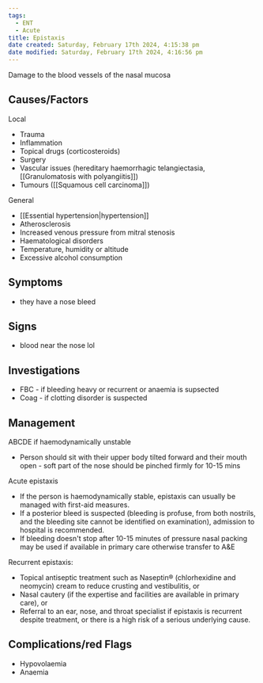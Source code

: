 ```yaml
---
tags:
  - ENT
  - Acute
title: Epistaxis
date created: Saturday, February 17th 2024, 4:15:38 pm
date modified: Saturday, February 17th 2024, 4:16:56 pm
---
```

Damage to the blood vessels of the nasal mucosa

## Causes/Factors

Local 
- Trauma
- Inflammation
- Topical drugs (corticosteroids)
- Surgery
- Vascular issues (hereditary haemorrhagic telangiectasia, [[Granulomatosis with polyangiitis]])
- Tumours ([[Squamous cell carcinoma]])

General
- [[Essential hypertension|hypertension]]
- Atherosclerosis
- Increased venous pressure from mitral stenosis 
- Haematological disorders 
- Temperature, humidity or altitude
- Excessive alcohol consumption

## Symptoms

- they have a nose bleed

## Signs

- blood near the nose lol

## Investigations

- FBC - if bleeding heavy or recurrent or anaemia is supsected
- Coag - if clotting disorder is suspected


## Management

ABCDE if haemodynamically unstable
- Person should sit with their upper body tilted forward and their mouth open - soft part of the nose should be pinched firmly for 10-15 mins

Acute epistaxis
- If the person is haemodynamically stable, epistaxis can usually be managed with first-aid measures. 
- If a posterior bleed is suspected (bleeding is profuse, from both nostrils, and the bleeding site cannot be identified on examination), admission to hospital is recommended.
- If bleeding doesn't stop after 10-15 minutes of pressure nasal packing may be used if available in primary care otherwise transfer to A&E 

Recurrent epistaxis:
- Topical antiseptic treatment such as Naseptin® (chlorhexidine and neomycin) cream to reduce crusting and vestibulitis, or
- Nasal cautery (if the expertise and facilities are available in primary care), or
- Referral to an ear, nose, and throat specialist if epistaxis is recurrent despite treatment, or there is a high risk of a serious underlying cause.

## Complications/red Flags
- Hypovolaemia 
- Anaemia